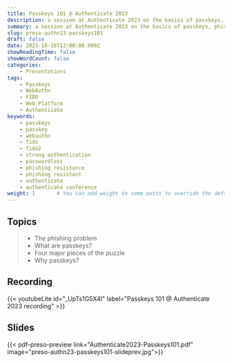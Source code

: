 ```yaml
---
title: Passkeys 101 @ Authenticate 2023
description: a session at Authenticate 2023 on the basics of passkeys, phishing resistance, some history, and a look at the future
summary: a session at Authenticate 2023 on the basics of passkeys, phishing resistance, some history, and a look at the future
slug: preso-authn23-passkeys101
draft: false
date: 2023-10-16T12:00:00.000Z
showReadingTime: false
showWordCount: false
categories:
    - Presentations
tags:
    - Passkeys
    - WebAuthn
    - FIDO
    - Web Platform
    - Authenticate
keywords: 
    - passkeys
    - passkey
    - webauthn
    - fido
    - fido2
    - strong authentication
    - passwordless
    - phishing resistance
    - phishing resistant
    - authenticate
    - authenticate conference
weight: 1       # You can add weight to some posts to override the default sorting (date descending)
---
```


## Topics

> - The phishing problem
> - What are passkeys?
> - Four major pieces of the puzzle
> - Why passkeys?

## Recording

{{< youtubeLite id="_UpTs1G5X4I" label="Passkeys 101 @ Authenticate 2023 recording" >}}

## Slides

{{< pdf-preso-preview link="Authenticate2023-Passkeys101.pdf" image="preso-authn23-passkeys101-slideprev.jpg">}}
